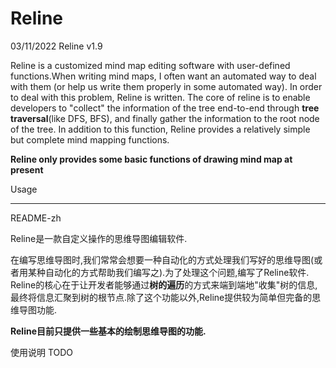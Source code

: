 # Reline
03/11/2022
Reline v1.9

Reline is a customized mind map editing software with user-defined functions.When writing mind maps, I often want an automated way to deal with them (or help us write them properly in some automated way). In order to deal with this problem, Reline is written.
The core of reline is to enable developers to "collect" the information of the tree end-to-end through **tree traversal**(like DFS, BFS), and finally gather the information to the root node of the tree. In addition to this function, Reline provides a relatively simple but complete mind mapping functions.

**Reline only provides some basic functions of drawing mind map at present**

Usage



---

README-zh

Reline是一款自定义操作的思维导图编辑软件.

在编写思维导图时,我们常常会想要一种自动化的方式处理我们写好的思维导图(或者用某种自动化的方式帮助我们编写之).为了处理这个问题,编写了Reline软件.
Reline的核心在于让开发者能够通过**树的遍历**的方式来端到端地"收集"树的信息,最终将信息汇聚到树的根节点.除了这个功能以外,Reline提供较为简单但完备的思维导图功能.

**Reline目前只提供一些基本的绘制思维导图的功能.**

使用说明
TODO
